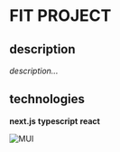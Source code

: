 # FIT PROJECT
## description
_description..._

## technologies
**next.js**
**typescript**
**react**

![**MUI**](https://mui.com/)

